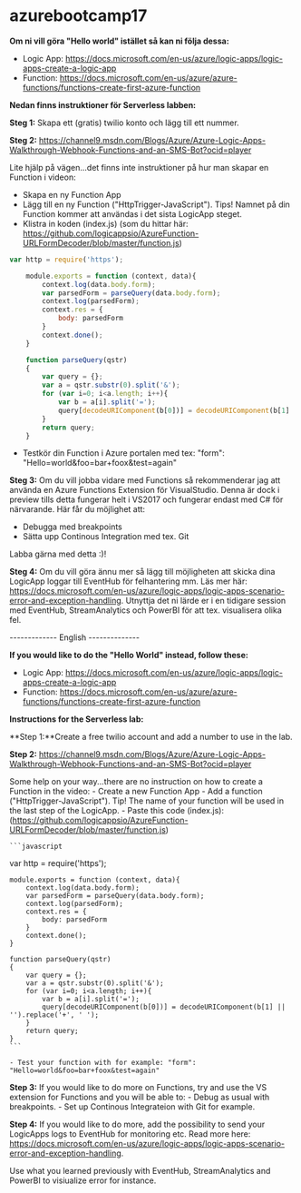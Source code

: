 # azurebootcamp17
**Om ni vill göra "Hello world" istället så kan ni följa dessa:**
- Logic App: https://docs.microsoft.com/en-us/azure/logic-apps/logic-apps-create-a-logic-app
- Function: https://docs.microsoft.com/en-us/azure/azure-functions/functions-create-first-azure-function

**Nedan finns instruktioner för Serverless labben:**

**Steg 1:** Skapa ett (gratis) twilio konto och lägg till ett nummer.

**Steg 2:** https://channel9.msdn.com/Blogs/Azure/Azure-Logic-Apps-Walkthrough-Webhook-Functions-and-an-SMS-Bot?ocid=player

Lite hjälp på vägen...det finns inte instruktioner på hur man skapar en Function i videon:
- Skapa en ny Function App
- Lägg till en ny Function ("HttpTrigger-JavaScript"). Tips! Namnet på din Function kommer att användas i det sista LogicApp steget.
- Klistra in koden (index.js) (som du hittar här: https://github.com/logicappsio/AzureFunction-URLFormDecoder/blob/master/function.js)

```javascript
var http = require('https');

	module.exports = function (context, data){
        context.log(data.body.form);
		var parsedForm = parseQuery(data.body.form);
		context.log(parsedForm);
		context.res = {
			body: parsedForm
		}
		context.done();
	}

	function parseQuery(qstr)
	{
		var query = {};
		var a = qstr.substr(0).split('&');
		for (var i=0; i<a.length; i++){
			var b = a[i].split('=');
			query[decodeURIComponent(b[0])] = decodeURIComponent(b[1] || '').replace('+', ' ');
		}
        return query;
	}
```

- Testkör din Function i Azure portalen med tex: "form": "Hello=world&foo=bar+foox&test=again"

**Steg 3:** Om du vill jobba vidare med Functions så rekommenderar jag att använda en Azure Functions Extension för VisualStudio. Denna är dock i preview tills detta fungerar helt i VS2017 och fungerar endast med C# för närvarande. Här får du möjlighet att:
- Debugga med breakpoints
- Sätta upp Continous Integration med tex. Git

Labba gärna med detta :)!

**Steg 4:** Om du vill göra ännu mer så lägg till möjligheten att skicka dina LogicApp loggar till EventHub för felhantering mm. Läs mer här: https://docs.microsoft.com/en-us/azure/logic-apps/logic-apps-scenario-error-and-exception-handling. Utnyttja det ni lärde er i en tidigare session med EventHub, StreamAnalytics och PowerBI för att tex. visualisera olika fel.

------------- English --------------

**If you would like to do the "Hello World" instead, follow these:**
- Logic App: https://docs.microsoft.com/en-us/azure/logic-apps/logic-apps-create-a-logic-app
- Function: https://docs.microsoft.com/en-us/azure/azure-functions/functions-create-first-azure-function

**Instructions for the Serverless lab:**

**Step 1:**Create a free twilio account and add a number to use in the lab.

**Step 2:** https://channel9.msdn.com/Blogs/Azure/Azure-Logic-Apps-Walkthrough-Webhook-Functions-and-an-SMS-Bot?ocid=player

Some help on your way...there are no instruction on how to create a Function in the video:
	- Create a new Function App
	- Add a function ("HttpTrigger-JavaScript"). Tip! The name of your function will be used in the last step of the LogicApp.
	- Paste this code (index.js): (https://github.com/logicappsio/AzureFunction-URLFormDecoder/blob/master/function.js)
	
	```javascript
var http = require('https');

	module.exports = function (context, data){
        context.log(data.body.form);
		var parsedForm = parseQuery(data.body.form);
		context.log(parsedForm);
		context.res = {
			body: parsedForm
		}
		context.done();
	}

	function parseQuery(qstr)
	{
		var query = {};
		var a = qstr.substr(0).split('&');
		for (var i=0; i<a.length; i++){
			var b = a[i].split('=');
			query[decodeURIComponent(b[0])] = decodeURIComponent(b[1] || '').replace('+', ' ');
		}
        return query;
	}
	```
	
	- Test your function with for example: "form": "Hello=world&foo=bar+foox&test=again"

**Step 3:** If you would like to do more on Functions, try and use the VS extension for Functions and you will be able to:
	- Debug as usual with breakpoints.
	- Set up Continous Integrateion with Git for example.

**Step 4:** If you would like to do more, add the possibility to send your LogicApps logs to EventHub for monitoring etc. Read more here: https://docs.microsoft.com/en-us/azure/logic-apps/logic-apps-scenario-error-and-exception-handling. 

Use what you learned previously with EventHub, StreamAnalytics and PowerBI to visiualize error for instance.
